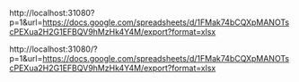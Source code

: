 http://localhost:31080?p=1&url=https://docs.google.com/spreadsheets/d/1FMak74bCQXpMANOTscPEXua2H2G1EFBQV9hMzHk4Y4M/export?format=xlsx

http://localhost:31080/?p=1&url=https://docs.google.com/spreadsheets/d/1FMak74bCQXpMANOTscPEXua2H2G1EFBQV9hMzHk4Y4M/export?format=xlsx
